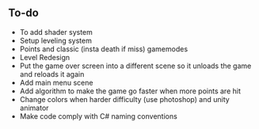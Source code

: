 ## To-do
<ul>
    <li>To add shader system</li>
    <li>Setup leveling system</li>
    <li>Points and classic (insta death if miss) gamemodes </li>
    <li>Level Redesign</li>
    <li>Put the game over screen into a different scene so it unloads the game and reloads it again</li>
    <li>Add main menu scene</li>
    <li>Add algorithm to make the game go faster when more points are hit</li>
    <li>Change colors when harder difficulty (use photoshop) and unity animator</li>
    <li>Make code comply with C# naming conventions</li>
</ul>
